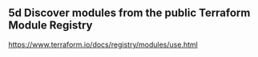 ## 5d Discover modules from the public Terraform Module Registry

https://www.terraform.io/docs/registry/modules/use.html
